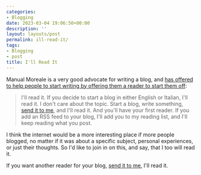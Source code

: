 ```yaml
---
categories:
- Blogging
date: 2023-03-04 19:06:50+00:00
description: ''
layout: layouts/post
permalink: ill-read-it/
tags:
- Blogging
- post
title: I'll Read It
---
```


Manual Moreale is a very good advocate for writing a blog, and [has offered to help people to start writing by offering them a reader to start them off](https://manuelmoreale.com/i-ll-read-it):

> I'll read it. If you decide to start a blog in either English or Italian, I'll read it. I don't care about the topic. Start a blog, write something, [send it to me](mailto:hello@manuelmoreale.com), and I'll read it. And you'll have your first reader. If you add an RSS feed to your blog, I'll add you to my reading list, and I'll keep reading what you post.

I think the internet would be a more interesting place if more people blogged, no matter if it was about a specific subject, personal experiences, or just their thoughts. So I'd like to join in on this, and say, that I too will read it.

If you want another reader for your blog, [send it to me](mailto:me@chrishannah.me), I'll read it.